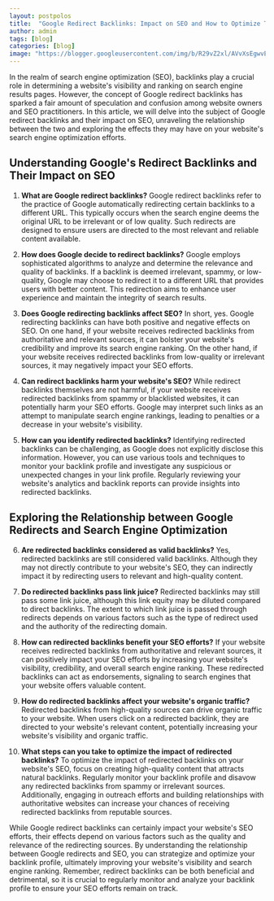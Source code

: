 ```yaml
---
layout: postpolos
title:  "Google Redirect Backlinks: Impact on SEO and How to Optimize Them"
author: admin
tags: [blog]
categories: [blog]
image: "https://blogger.googleusercontent.com/img/b/R29vZ2xl/AVvXsEgwvE1aqEdLH_acskb2yIa2nU11aja6dL3Yad3FuFZ1vu-kQRr6uZImX3BI5ogWKs3PvKcfiEx33bBa0rkn9k6JjtnZGZjo3mYbuT4Z2EUU78o0jXzBFvwKb0QCoDtJLo1X0rI4sdUYKceyITvE6fOokGx6cJRtvTR3_yqqZWGVn6S9pKG-Mq5GU-_hYcU/s1600/images%20%281%29.jpeg"
---
```








<p>In the realm of search engine optimization (SEO), backlinks play a crucial role in determining a website's visibility and ranking on search engine results pages. However, the concept of Google redirect backlinks has sparked a fair amount of speculation and confusion among website owners and SEO practitioners. In this article, we will delve into the subject of Google redirect backlinks and their impact on SEO, unraveling the relationship between the two and exploring the effects they may have on your website's search engine optimization efforts.</p>
<h2>Understanding Google's Redirect Backlinks and Their Impact on SEO</h2>
<ol>
<li>
<p><strong>What are Google redirect backlinks?</strong>
Google redirect backlinks refer to the practice of Google automatically redirecting certain backlinks to a different URL. This typically occurs when the search engine deems the original URL to be irrelevant or of low quality. Such redirects are designed to ensure users are directed to the most relevant and reliable content available.</p>
</li>
<li>
<p><strong>How does Google decide to redirect backlinks?</strong>
Google employs sophisticated algorithms to analyze and determine the relevance and quality of backlinks. If a backlink is deemed irrelevant, spammy, or low-quality, Google may choose to redirect it to a different URL that provides users with better content. This redirection aims to enhance user experience and maintain the integrity of search results.</p>
</li>
<li>
<p><strong>Does Google redirecting backlinks affect SEO?</strong>
In short, yes. Google redirecting backlinks can have both positive and negative effects on SEO. On one hand, if your website receives redirected backlinks from authoritative and relevant sources, it can bolster your website's credibility and improve its search engine ranking. On the other hand, if your website receives redirected backlinks from low-quality or irrelevant sources, it may negatively impact your SEO efforts.</p>
</li>
<li>
<p><strong>Can redirect backlinks harm your website's SEO?</strong>
While redirect backlinks themselves are not harmful, if your website receives redirected backlinks from spammy or blacklisted websites, it can potentially harm your SEO efforts. Google may interpret such links as an attempt to manipulate search engine rankings, leading to penalties or a decrease in your website's visibility.</p>
</li>
<li>
<p><strong>How can you identify redirected backlinks?</strong>
Identifying redirected backlinks can be challenging, as Google does not explicitly disclose this information. However, you can use various tools and techniques to monitor your backlink profile and investigate any suspicious or unexpected changes in your link profile. Regularly reviewing your website's analytics and backlink reports can provide insights into redirected backlinks.</p>
</li>
</ol>
<h2>Exploring the Relationship between Google Redirects and Search Engine Optimization</h2>
<ol start="6">
<li>
<p><strong>Are redirected backlinks considered as valid backlinks?</strong>
Yes, redirected backlinks are still considered valid backlinks. Although they may not directly contribute to your website's SEO, they can indirectly impact it by redirecting users to relevant and high-quality content.</p>
</li>
<li>
<p><strong>Do redirected backlinks pass link juice?</strong>
Redirected backlinks may still pass some link juice, although this link equity may be diluted compared to direct backlinks. The extent to which link juice is passed through redirects depends on various factors such as the type of redirect used and the authority of the redirecting domain.</p>
</li>
<li>
<p><strong>How can redirected backlinks benefit your SEO efforts?</strong>
If your website receives redirected backlinks from authoritative and relevant sources, it can positively impact your SEO efforts by increasing your website's visibility, credibility, and overall search engine ranking. These redirected backlinks can act as endorsements, signaling to search engines that your website offers valuable content.</p>
</li>
<li>
<p><strong>How do redirected backlinks affect your website's organic traffic?</strong>
Redirected backlinks from high-quality sources can drive organic traffic to your website. When users click on a redirected backlink, they are directed to your website's relevant content, potentially increasing your website's visibility and organic traffic.</p>
</li>
<li>
<p><strong>What steps can you take to optimize the impact of redirected backlinks?</strong>
To optimize the impact of redirected backlinks on your website's SEO, focus on creating high-quality content that attracts natural backlinks. Regularly monitor your backlink profile and disavow any redirected backlinks from spammy or irrelevant sources. Additionally, engaging in outreach efforts and building relationships with authoritative websites can increase your chances of receiving redirected backlinks from reputable sources.</p>
</li>
</ol>
<p>While Google redirect backlinks can certainly impact your website's SEO efforts, their effects depend on various factors such as the quality and relevance of the redirecting sources. By understanding the relationship between Google redirects and SEO, you can strategize and optimize your backlink profile, ultimately improving your website's visibility and search engine ranking. Remember, redirect backlinks can be both beneficial and detrimental, so it is crucial to regularly monitor and analyze your backlink profile to ensure your SEO efforts remain on track.</p>
